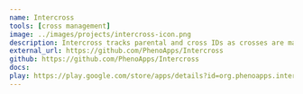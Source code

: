 ```yaml
---
name: Intercross
tools: [cross management]
image: ../images/projects/intercross-icon.png
description: Intercross tracks parental and cross IDs as crosses are made, who makes each cross, and where each cross is made. Cross labels can be printed to Zebra label printers and lists of crosses can be exported to local files.
external_url: https://github.com/PhenoApps/Intercross
github: https://github.com/PhenoApps/Intercross
docs: 
play: https://play.google.com/store/apps/details?id=org.phenoapps.intercross
---
```

